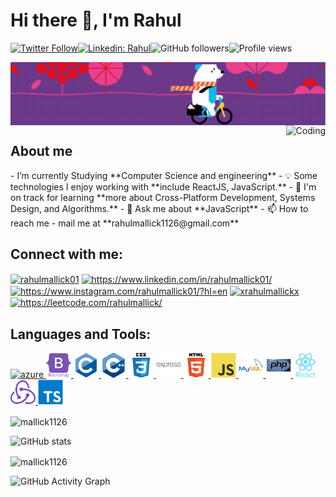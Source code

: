 ### <h1>Hi there 👋, I'm Rahul</h1>
[![Twitter Follow](https://img.shields.io/twitter/follow/rahulmallick01?label=Follow)](https://twitter.com/intent/follow?screen_name=rahul,allick01)[![Linkedin: Rahul](https://img.shields.io/badge/-Rahul-blue?style=flat-square&logo=Linkedin&logoColor=white&link=https://www.linkedin.com/in/rahulmallick01/)](https://www.linkedin.com/in/rahulmallick01/)![GitHub followers](https://img.shields.io/github/followers/mallick1126?label=Follow&style=social)![Profile views](https://gpvc.arturio.dev/mallick1126) 

<img align="center" src="https://github.com/mallick1126/mallick1126/blob/main/banner%20(1).png" />

<img alt="Coding" src="https://c.tenor.com/2uyENRmiUt0AAAAM/coding.gif" align="right"/>

<h2 align="left">About me</h2>
-  I’m currently Studying **Computer Science and engineering**
- 💡 Some technologies I enjoy working with **include ReactJS, JavaScript.**
- 🌱 I'm on track for learning **more about Cross-Platform Development, Systems Design, and Algorithms.**
- 💬 Ask me about **JavaScript**
- 📫 How to reach me - mail me at **rahulmallick1126@gmail.com**

<h2 align="left">Connect with me:</h2>
<p align="left">
<a href="https://twitter.com/rahulmallick01" target="blank"><img align="center" src="https://raw.githubusercontent.com/rahuldkjain/github-profile-readme-generator/master/src/images/icons/Social/twitter.svg" alt="rahulmallick01" height="30" width="40" /></a>
<a href="https://linkedin.com/in/https://www.linkedin.com/in/rahulmallick01/" target="blank"><img align="center" src="https://raw.githubusercontent.com/rahuldkjain/github-profile-readme-generator/master/src/images/icons/Social/linked-in-alt.svg" alt="https://www.linkedin.com/in/rahulmallick01/" height="30" width="40" /></a>
<a href="https://instagram.com/https://www.instagram.com/rahulmallick01/?hl=en" target="blank"><img align="center" src="https://raw.githubusercontent.com/rahuldkjain/github-profile-readme-generator/master/src/images/icons/Social/instagram.svg" alt="https://www.instagram.com/rahulmallick01/?hl=en" height="30" width="40" /></a>
<a href="https://www.hackerrank.com/xrahulmallickx" target="blank"><img align="center" src="https://raw.githubusercontent.com/rahuldkjain/github-profile-readme-generator/master/src/images/icons/Social/hackerrank.svg" alt="xrahulmallickx" height="30" width="40" /></a>
<a href="https://www.leetcode.com/https://leetcode.com/rahulmallick/" target="blank"><img align="center" src="https://raw.githubusercontent.com/rahuldkjain/github-profile-readme-generator/master/src/images/icons/Social/leet-code.svg" alt="https://leetcode.com/rahulmallick/" height="30" width="40" /></a>
</p>

<h2 align="left">Languages and Tools:</h2>
<p align="left"> <a href="https://azure.microsoft.com/en-in/" target="_blank" rel="noreferrer"> <img src="https://www.vectorlogo.zone/logos/microsoft_azure/microsoft_azure-icon.svg" alt="azure" width="40" height="40"/> </a> <a href="https://getbootstrap.com" target="_blank" rel="noreferrer"> <img src="https://raw.githubusercontent.com/devicons/devicon/master/icons/bootstrap/bootstrap-plain-wordmark.svg" alt="bootstrap" width="40" height="40"/> </a> <a href="https://www.cprogramming.com/" target="_blank" rel="noreferrer"> <img src="https://raw.githubusercontent.com/devicons/devicon/master/icons/c/c-original.svg" alt="c" width="40" height="40"/> </a> <a href="https://www.w3schools.com/cpp/" target="_blank" rel="noreferrer"> <img src="https://raw.githubusercontent.com/devicons/devicon/master/icons/cplusplus/cplusplus-original.svg" alt="cplusplus" width="40" height="40"/> </a> <a href="https://www.w3schools.com/css/" target="_blank" rel="noreferrer"> <img src="https://raw.githubusercontent.com/devicons/devicon/master/icons/css3/css3-original-wordmark.svg" alt="css3" width="40" height="40"/> </a> <a href="https://expressjs.com" target="_blank" rel="noreferrer"> <img src="https://raw.githubusercontent.com/devicons/devicon/master/icons/express/express-original-wordmark.svg" alt="express" width="40" height="40"/> </a> <a href="https://www.w3.org/html/" target="_blank" rel="noreferrer"> <img src="https://raw.githubusercontent.com/devicons/devicon/master/icons/html5/html5-original-wordmark.svg" alt="html5" width="40" height="40"/> </a> <a href="https://developer.mozilla.org/en-US/docs/Web/JavaScript" target="_blank" rel="noreferrer"> <img src="https://raw.githubusercontent.com/devicons/devicon/master/icons/javascript/javascript-original.svg" alt="javascript" width="40" height="40"/> </a> <a href="https://www.mysql.com/" target="_blank" rel="noreferrer"> <img src="https://raw.githubusercontent.com/devicons/devicon/master/icons/mysql/mysql-original-wordmark.svg" alt="mysql" width="40" height="40"/> </a> <a href="https://www.php.net" target="_blank" rel="noreferrer"> <img src="https://raw.githubusercontent.com/devicons/devicon/master/icons/php/php-original.svg" alt="php" width="40" height="40"/> </a> <a href="https://reactjs.org/" target="_blank" rel="noreferrer"> <img src="https://raw.githubusercontent.com/devicons/devicon/master/icons/react/react-original-wordmark.svg" alt="react" width="40" height="40"/> </a> <a href="https://redux.js.org" target="_blank" rel="noreferrer"> <img src="https://raw.githubusercontent.com/devicons/devicon/master/icons/redux/redux-original.svg" alt="redux" width="40" height="40"/> </a> <a href="https://www.typescriptlang.org/" target="_blank" rel="noreferrer"> <img src="https://raw.githubusercontent.com/devicons/devicon/master/icons/typescript/typescript-original.svg" alt="typescript" width="40" height="40"/> </a> </p>

<p><img align="center" src="https://github-readme-stats.vercel.app/api/top-langs?username=mallick1126&show_icons=true&locale=en&layout=compact" alt="mallick1126" /></p>

![GitHub stats](https://github-readme-stats.vercel.app/api?username=mallick1126&show_icons=true&count_private=true)

<p><img align="center" src="https://github-readme-streak-stats.herokuapp.com/?user=mallick1126&" alt="mallick1126" /></p>

![GitHub Activity Graph](https://activity-graph.herokuapp.com/graph?username=mallick1126)  
